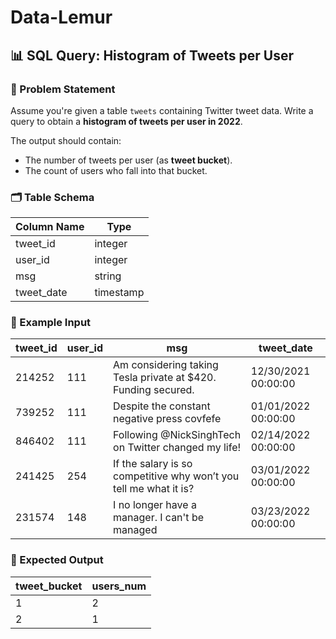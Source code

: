 # Data-Lemur
## 📊 SQL Query: Histogram of Tweets per User  

### 📝 Problem Statement  
Assume you're given a table `tweets` containing Twitter tweet data. Write a query to obtain a **histogram of tweets per user in 2022**.  

The output should contain:  
- The number of tweets per user (as **tweet bucket**).  
- The count of users who fall into that bucket.  

### 🗂 Table Schema  

| Column Name | Type     |  
|-------------|----------|  
| tweet_id    | integer  |  
| user_id     | integer  |  
| msg         | string   |  
| tweet_date  | timestamp|  

### 📌 Example Input  

| tweet_id | user_id | msg | tweet_date |  
|----------|--------|------------------------------------------------------|-------------------|  
| 214252   | 111    | Am considering taking Tesla private at $420. Funding secured. | 12/30/2021 00:00:00 |  
| 739252   | 111    | Despite the constant negative press covfefe | 01/01/2022 00:00:00 |  
| 846402   | 111    | Following @NickSinghTech on Twitter changed my life! | 02/14/2022 00:00:00 |  
| 241425   | 254    | If the salary is so competitive why won’t you tell me what it is? | 03/01/2022 00:00:00 |  
| 231574   | 148    | I no longer have a manager. I can't be managed | 03/23/2022 00:00:00 |  

### 🎯 Expected Output  

| tweet_bucket | users_num |  
|-------------|----------|  
| 1           | 2        |  
| 2           | 1        |  


